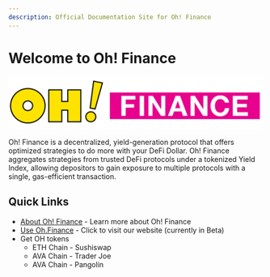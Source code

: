 ```yaml
---
description: Official Documentation Site for Oh! Finance
---
```


# Welcome to Oh! Finance

![](.gitbook/assets/oh-title-color.png)

Oh! Finance is a decentralized, yield-generation protocol that offers optimized strategies to do more with your DeFi Dollar. Oh! Finance aggregates strategies from trusted DeFi protocols under a tokenized Yield Index, allowing depositors to gain exposure to multiple protocols with a single, gas-efficient transaction.

## Quick Links

* [About Oh! Finance](protocol/about-oh-finance.md) - Learn more about Oh! Finance
* [Use Oh.Finance](https://beta.oh.finance) - Click to visit our website (currently in Beta)
* Get OH tokens&#x20;
  * ETH Chain - Sushiswap
  * AVA Chain - Trader Joe
  * AVA Chain - Pangolin
